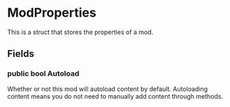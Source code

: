 # ModProperties

This is a struct that stores the properties of a mod.

## Fields

### public bool Autoload

Whether or not this mod will autoload content by default. Autoloading content means you do not need to manually add content through methods.